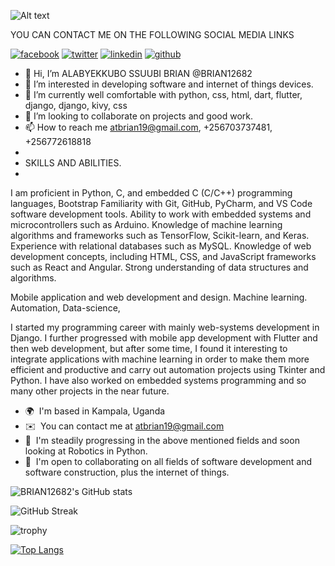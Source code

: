 
<img src="https://user-images.githubusercontent.com/97894246/188414678-06418efe-f622-40ee-8a9c-a43dd2fc3969.gif" alt="Alt text"></img>

YOU CAN CONTACT ME ON THE FOLLOWING SOCIAL MEDIA LINKS

<!-- display the social media buttons in your README -->

[![facebook](https://github.com/shikhar1020jais1/Git-Social/blob/master/Icons/Facebook.png (Facebook))][1]
[![twitter](https://github.com/shikhar1020jais1/Git-Social/blob/master/Icons/Twitter.png (Twitter))][2]
[![linkedin](https://github.com/shikhar1020jais1/Git-Social/blob/master/Icons/LinkedIn.png (LinkedIn))][3]
[![github](https://github.com/shikhar1020jais1/Git-Social/blob/master/Icons/Github.png (Github))][4]

<!-- To Link your profile to the media buttons -->

[1]: https://www.facebook.com/profile.php?id=100066431362210
[2]: https://twitter.com/SsuubiBrian
[3]: https://www.linkedin.com/in/alabyekkubo-ssuubi-brian-b3851323b/
[4]: https://www.github.com/BRIAN12682




- 👋 Hi, I’m ALABYEKKUBO SSUUBI BRIAN  @BRIAN12682
- 👀 I’m interested in developing software and internet of things devices.
- 🌱 I’m currently well comfortable with python, css, html, dart, flutter, django, django, kivy, css 
- 💞️ I’m looking to collaborate on projects and good work.
- 📫 How to reach me atbrian19@gmail.com, +256703737481, +256772618818
- 
- SKILLS AND ABILITIES.
- 
 I am proficient in Python, C, and embedded C (C/C++) programming languages, Bootstrap
Familiarity with Git, GitHub, PyCharm, and VS Code software development tools.
Ability to work with embedded systems and microcontrollers such as Arduino.
Knowledge of machine learning algorithms and frameworks such as TensorFlow, Scikit-learn, and Keras.
Experience with relational databases such as MySQL.
Knowledge of web development concepts, including HTML, CSS, and JavaScript frameworks such as React and Angular.
Strong understanding of data structures and algorithms.

Mobile application and web development and design. Machine learning.
Automation, Data-science, 

I started my programming career with mainly web-systems development in Django. I further progressed with mobile app development with Flutter and then web development, but after some time, I found it interesting to integrate applications with machine learning in order to make them more efficient and productive and carry out automation projects using Tkinter and Python. I have also worked on embedded systems programming and so many other projects in the near future.

* 🌍  I'm based in Kampala, Uganda
* ✉️  You can contact me at [atbrian19@gmail.com](mailto:atbrian19@gmail.com)
* 🧠  I'm steadily progressing in the above mentioned fields and soon looking at Robotics in Python.
* 🤝  I'm open to collaborating on all fields of software development and software construction, plus the internet of things.


<!---
BRIAN12682/BRIAN12682 is a ✨ special ✨ repository because its `README.md` (this file) appears on your GitHub profile.
You can click the Preview link to take a look at your changes.
--->

![BRIAN12682's GitHub stats](https://github-readme-stats.vercel.app/api?username=BRIAN12682&show_icons=true&theme=radical)


![GitHub Streak](https://github-readme-streak-stats.herokuapp.com?user=BRIAN12682&theme=cobalt&date_format=j%20M%5B%20Y%5D&background=000000&border=7536B2&stroke=9243DD&ring=89502D&fire=FF9554&currStreakNum=D280FF&sideNums=BC52FF&currStreakLabel=64EAE2&sideLabels=48A8A2&dates=A42EE5)

![trophy](https://github-profile-trophy.vercel.app/?username=BRIAN12682&theme=onedark)

[![Top Langs](https://github-readme-stats.vercel.app/api/top-langs/?username=BRIAN12682)](https://github.com/BRIAN12682/github-readme-stats)
